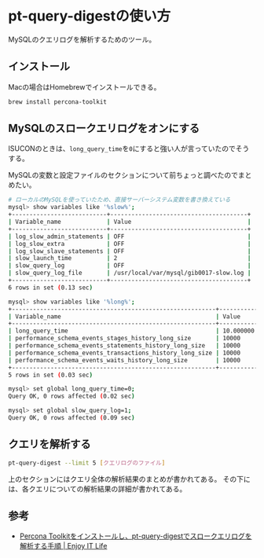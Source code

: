 # pt-query-digestの使い方

MySQLのクエリログを解析するためのツール。

## インストール

Macの場合はHomebrewでインストールできる。

```bash
brew install percona-toolkit
```

## MySQLのスロークエリログをオンにする

ISUCONのときは、`long_query_time`を`0`にすると強い人が言っていたのでそうする。

MySQLの変数と設定ファイルのセクションについて前ちょっと調べたのでまとめたい。

```bash
# ローカルのMySQLを使っていたため、直接サーバーシステム変数を書き換えている
mysql> show variables like '%slow%';
+---------------------------+---------------------------------------+
| Variable_name             | Value                                 |
+---------------------------+---------------------------------------+
| log_slow_admin_statements | OFF                                   |
| log_slow_extra            | OFF                                   |
| log_slow_slave_statements | OFF                                   |
| slow_launch_time          | 2                                     |
| slow_query_log            | OFF                                   |
| slow_query_log_file       | /usr/local/var/mysql/gib0017-slow.log |
+---------------------------+---------------------------------------+
6 rows in set (0.13 sec)

mysql> show variables like '%long%';
+----------------------------------------------------------+-----------+
| Variable_name                                            | Value     |
+----------------------------------------------------------+-----------+
| long_query_time                                          | 10.000000 |
| performance_schema_events_stages_history_long_size       | 10000     |
| performance_schema_events_statements_history_long_size   | 10000     |
| performance_schema_events_transactions_history_long_size | 10000     |
| performance_schema_events_waits_history_long_size        | 10000     |
+----------------------------------------------------------+-----------+
5 rows in set (0.03 sec)

mysql> set global long_query_time=0;
Query OK, 0 rows affected (0.02 sec)

mysql> set global slow_query_log=1;
Query OK, 0 rows affected (0.09 sec)
```

## クエリを解析する

```bash
pt-query-digest --limit 5 [クエリログのファイル]
```

上のセクションにはクエリ全体の解析結果のまとめが書かれてある。
その下には、各クエリについての解析結果の詳細が書かれてある。

## 参考

- [Percona Toolkitをインストールし、pt-query-digestでスロークエリログを解析する手順 | Enjoy IT Life](https://nishinatoshiharu.com/percona-slowquerylog/)

